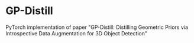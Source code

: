 # GP-Distill
PyTorch implementation of paper "GP-Distill: Distilling Geometric Priors via Introspective Data Augmentation for 3D Object Detection"
